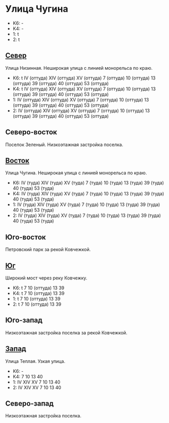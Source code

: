 # Улица Чугина

* K6:   -
* K4:   -
* 1:    t
* 2:    t

## [Север](./10380070.md)

Улица Низинная.
Неширокая улица с линией монорельса по краю.

* K6:   t
        IV (оттуда) XIV (оттуда)    XV (оттуда)
        7 (оттуда)  10 (оттуда) 13 (оттуда) 39 (оттуда) 40 (оттуда) 53 (оттуда)
* K4:   t
        IV (оттуда) XIV (оттуда)    XV (оттуда)
        7 (оттуда)  10 (оттуда) 13 (оттуда) 39 (оттуда) 40 (оттуда) 53 (оттуда)
* 1:    IV (оттуда) XIV (оттуда)    XV (оттуда)
        7 (оттуда)  10 (оттуда) 13 (оттуда) 39 (оттуда) 40 (оттуда) 53 (оттуда)
* 2:    IV (оттуда) XIV (оттуда)    XV (оттуда)
        7 (оттуда)  10 (оттуда) 13 (оттуда) 39 (оттуда) 40 (оттуда) 53 (оттуда)

## Северо-восток

Поселок Зеленый.
Низкоэтажная застройка поселка.

## [Восток](./10385070.md)

Улица Чугина.
Неширокая улица с линией монорельса по краю.

* K6:   IV (туда)   XIV (туда)  XV (туда)
        7 (туда)    10 (туда)   13 (туда)   39 (туда)   40 (туда)   53 (туда)
* K4:   IV (туда)   XIV (туда)  XV (туда)
        7 (туда)    10 (туда)   13 (туда)   39 (туда)   40 (туда)   53 (туда)
* 1:    IV (туда)   XIV (туда)  XV (туда)
        7 (туда)    10 (туда)   13 (туда)   39 (туда)   40 (туда)   53 (туда)
* 2:    IV (туда)   XIV (туда)  XV (туда)
        7 (туда)    10 (туда)   13 (туда)   39 (туда)   40 (туда)   53 (туда)

## Юго-восток

Петровский парк за рекой Ковчежкой.

## [Юг](./10380077.md)

Широкий мост через реку Ковчежку.

* K6:   t
        7   10 (оттуда) 13  39
* K4:   t
        7   10 (оттуда) 13  39
* 1:    t
        7   10 (оттуда) 13  39
* 2:    t
        7   10 (оттуда) 13  39

## Юго-запад

Низкоэтажная застройка поселка за рекой Ковчежкой.

## [Запад](./10370070.md)

Улица Теплая.
Узкая улица.

* K6:   -
* K4:   7   10  13  40
* 1:    IV  XIV XV
        7   10  13  40
* 2:    IV  XIV XV
        7   10  13  40

## Северо-запад

Низкоэтажная застройка поселка.
